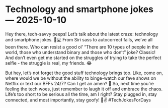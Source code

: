 # Technology and smartphone jokes — 2025-10-10

Hey there, tech-savvy peeps! Let’s talk about the latest craze: technology and smartphone jokes. 📱💻 From Siri sass to autocorrect fails, we’ve all been there. Who can resist a good ol’ “There are 10 types of people in the world, those who understand binary and those who don’t” joke? Classic! And don’t even get me started on the struggles of trying to take the perfect selfie - the struggle is real, my friends. 😂 

But hey, let’s not forget the good stuff technology brings too. Like, come on, where would we be without the ability to binge-watch our fave shows on Netflix or text our BFFs 24/7? Can I get an amen? 🙌 So, next time you’re feeling the tech woes, just remember to laugh it off and embrace the chaos. Life’s too short to be serious all the time, am I right? Stay plugged in, stay connected, and most importantly, stay goofy! 🤪✌️ #TechJokesForDays